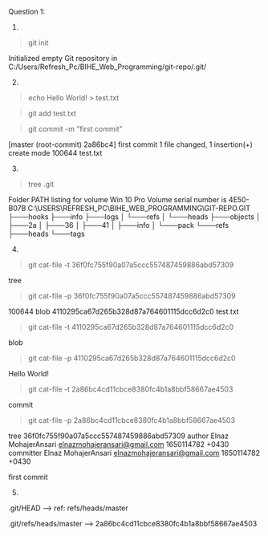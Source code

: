 Question 1:

1)
> git init

Initialized empty Git repository in C:/Users/Refresh_Pc/BIHE_Web_Programming/git-repo/.git/


2)
> echo Hello World! > test.txt


> git add test.txt


> git commit -m "first commit"

[master (root-commit) 2a86bc4] first commit
 1 file changed, 1 insertion(+)
 create mode 100644 test.txt
 
 
3)
> tree .git

Folder PATH listing for volume Win 10 Pro
Volume serial number is 4E50-B07B
C:\USERS\REFRESH_PC\BIHE_WEB_PROGRAMMING\GIT-REPO\.GIT
├───hooks
├───info
├───logs
│   └───refs
│       └───heads
├───objects
│   ├───2a
│   ├───36
│   ├───41
│   ├───info
│   └───pack
└───refs
    ├───heads
    └───tags


4)
> git cat-file -t 36f0fc755f90a07a5ccc557487459886abd57309

tree

> git cat-file -p 36f0fc755f90a07a5ccc557487459886abd57309

100644 blob 4110295ca67d265b328d87a764601115dcc6d2c0    test.txt

> git cat-file -t 4110295ca67d265b328d87a764601115dcc6d2c0

blob

> git cat-file -p 4110295ca67d265b328d87a764601115dcc6d2c0

Hello World!

> git cat-file -t 2a86bc4cd11cbce8380fc4b1a8bbf58667ae4503

commit

> git cat-file -p 2a86bc4cd11cbce8380fc4b1a8bbf58667ae4503

tree 36f0fc755f90a07a5ccc557487459886abd57309
author Elnaz MohajerAnsari <elnazmohajeransari@gmail.com> 1650114782 +0430
committer Elnaz MohajerAnsari <elnazmohajeransari@gmail.com> 1650114782 +0430

first commit


5)
.git/HEAD --> ref: refs/heads/master

.git/refs/heads/master --> 2a86bc4cd11cbce8380fc4b1a8bbf58667ae4503
